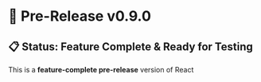 # 🚀 Pre-Release v0.9.0

## 📋 Status: Feature Complete & Ready for Testing

This is a **feature-complete pre-release** version of React 